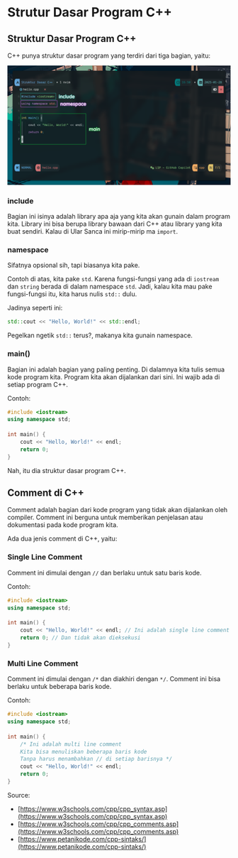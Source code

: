 # Strutur Dasar Program C++

## Struktur Dasar Program C++

C++ punya struktur dasar program yang terdiri dari tiga bagian, yaitu:

![Struktur Dasar Program C++](../../photo/algoritma-pemrograman-lanjut/struktur-dasar-cpp.png)

### **include** 
Bagian ini isinya adalah library apa aja yang kita akan gunain dalam program kita. Library ini bisa berupa library bawaan dari C++ atau library yang kita buat sendiri. Kalau di Ular Sanca ini mirip-mirip ma `import`.

### **namespace**
Sifatnya opsional sih, tapi biasanya kita pake.

Contoh di atas, kita pake `std`. Karena fungsi-fungsi yang ada di `iostream` dan `string` berada di dalam namespace `std`. Jadi, kalau kita mau pake fungsi-fungsi itu, kita harus nulis `std::` dulu.

Jadinya seperti ini:
```cpp
std::cout << "Hello, World!" << std::endl;
```

Pegelkan ngetik `std::` terus?, makanya kita gunain namespace.

### **main()**
Bagian ini adalah bagian yang paling penting. Di dalamnya kita tulis semua kode program kita. Program kita akan dijalankan dari sini. Ini wajib ada di setiap program C++.

Contoh:
```cpp
#include <iostream>
using namespace std;

int main() {
    cout << "Hello, World!" << endl;
    return 0;
}
```

Nah, itu dia struktur dasar program C++.

## Comment di C++

Comment adalah bagian dari kode program yang tidak akan dijalankan oleh compiler. Comment ini berguna untuk memberikan penjelasan atau dokumentasi pada kode program kita.

Ada dua jenis comment di C++, yaitu:

### **Single Line Comment**
Comment ini dimulai dengan `//` dan berlaku untuk satu baris kode.

Contoh:
```cpp
#include <iostream>
using namespace std;

int main() {
    cout << "Hello, World!" << endl; // Ini adalah single line comment
    return 0; // Dan tidak akan dieksekusi
}
```

### **Multi Line Comment**

Comment ini dimulai dengan `/*` dan diakhiri dengan `*/`. Comment ini bisa berlaku untuk beberapa baris kode.

Contoh:
```cpp
#include <iostream>
using namespace std;

int main() {
    /* Ini adalah multi line comment
    Kita bisa menuliskan beberapa baris kode
    Tanpa harus menambahkan // di setiap barisnya */
    cout << "Hello, World!" << endl;
    return 0;
}
```

Source:
- [https://www.w3schools.com/cpp/cpp_syntax.asp](https://www.w3schools.com/cpp/cpp_syntax.asp)
- [https://www.w3schools.com/cpp/cpp_comments.asp](https://www.w3schools.com/cpp/cpp_comments.asp)
- [https://www.petanikode.com/cpp-sintaks/](https://www.petanikode.com/cpp-sintaks/)
